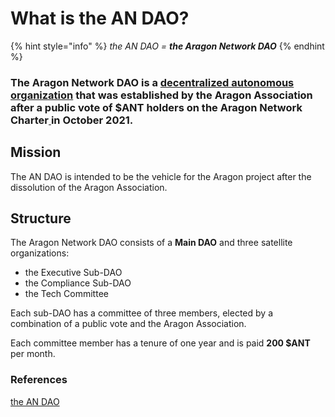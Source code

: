 # What is the AN DAO?

{% hint style="info" %}
_the AN DAO = **the Aragon Network DAO**_
{% endhint %}

### The Aragon Network DAO is a [decentralized autonomous organization](https://en.wikipedia.org/wiki/Decentralized\_autonomous\_organization) that was established by the Aragon Association after a public vote of $ANT holders on the Aragon Network Charter[ ](https://en.wikipedia.org/wiki/Draft:Aragon\_\(organization\)#cite\_note-6)in October 2021.&#x20;

## Mission

The AN DAO is intended to be the vehicle for the Aragon project after the dissolution of the Aragon Association.

## Structure

The Aragon Network DAO consists of a **Main DAO** and three satellite organizations:&#x20;

* the Executive Sub-DAO
* the Compliance Sub-DAO&#x20;
* the Tech Committee

Each sub-DAO has a committee of three members, elected by a combination of a public vote and the Aragon Association.&#x20;

Each committee member has a tenure of one year and is paid **200 $ANT** per month.



### **References**

[the AN DAO](https://andao.aragon.org)
